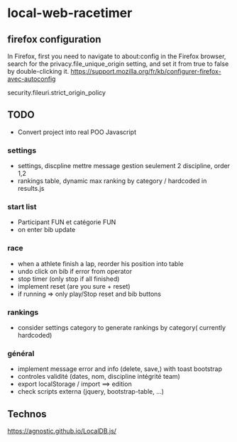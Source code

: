 # local-web-racetimer

## firefox configuration

In Firefox, first you need to navigate to about:config in the Firefox browser, 
search for the privacy.file_unique_origin setting, 
and set it from true to false by double-clicking it.
https://support.mozilla.org/fr/kb/configurer-firefox-avec-autoconfig

security.fileuri.strict_origin_policy

## TODO
- Convert project into real POO Javascript
### settings
- settings, discpline mettre message gestion seulement 2 discipline, order 1,2
- rankings table, dynamic max ranking by category / hardcoded in results.js
### start list
- Participant FUN et catégorie FUN
- on enter bib update
### race
- when a athlete finish a lap, reorder his position into table
- undo click on bib if error from operator
- stop timer (only stop if all finished)
- implement reset (are you sure + reset)
- if running => only play/Stop  reset and bib buttons 
### rankings
- consider settings category to generate rankings by category( currently hardcoded)
### général
- implement message error and info (delete, save,) with toast bootstrap
- controles validité (dates, nom, discipline intégrité team)
- export localStorage / import ==> edition
- check scripts externa (jquery, bootstrap-table, ...)


## Technos
https://agnostic.github.io/LocalDB.js/


